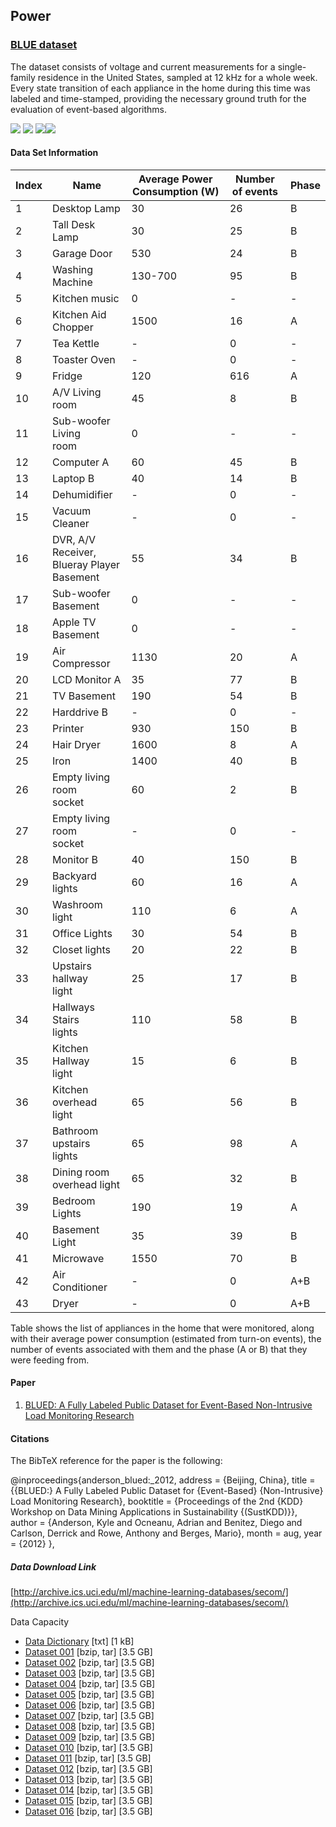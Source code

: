 ## Power  
### [BLUE dataset](<http://portoalegre.andrew.cmu.edu:88/BLUED/>)   

 The dataset consists of voltage and current measurements for a single-family residence in the United States, sampled at 12 kHz for a whole week.  Every state transition of each appliance in the
home during this time was labeled and time-stamped, providing the necessary ground truth for the evaluation of event-based algorithms. 

![](https://img.shields.io/badge/sector-semicon-blue.svg)  ![](https://img.shields.io/badge/sector-power-lightblue.svg)  ![](https://img.shields.io/badge/labeled-yes-blue.svg)![](https://img.shields.io/badge/time--series-yes-blue.svg)   

#### Data Set Information         

| Index | Name                                               | Average Power Consumption (W) | Number of events | Phase |
| ----- | -------------------------------------------------- | ----------------------------- | ---------------- | ----- |
| 1     | Desktop Lamp                                       | 30                            | 26               | B     |
| 2     | Tall Desk Lamp                                     | 30                            | 25               | B     |
| 3     | Garage Door                                        | 530                           | 24               | B     |
| 4     | Washing Machine                                    | 130-700                       | 95               | B     |
| 5     | Kitchen music                                      | 0                             | -                | -     |
| 6     | Kitchen Aid Chopper                                | 1500                          | 16               | A     |
| 7     | Tea Kettle                                         | -                             | 0                | -     |
| 8     | Toaster Oven                                       | -                             | 0                | -     |
| 9     | Fridge                                             | 120                           | 616              | A     |
| 10    | A/V Living room                                    | 45                            | 8                | B     |
| 11    | Sub-woofer Living<br/>room                         | 0                             | -                | -     |
| 12    | Computer A                                         | 60                            | 45               | B     |
| 13    | Laptop B                                           | 40                            | 14               | B     |
| 14    | Dehumidifier                                       | -                             | 0                | -     |
| 15    | Vacuum Cleaner                                     | -                             | 0                | -     |
| 16    | DVR, A/V Receiver,<br/>Blueray Player<br/>Basement | 55                            | 34               | B     |
| 17    | Sub-woofer<br/>Basement                            | 0                             | -                | -     |
| 18    | Apple TV<br/>Basement                              | 0                             | -                | -     |
| 19    | Air Compressor                                     | 1130                          | 20               | A     |
| 20    | LCD Monitor A                                      | 35                            | 77               | B     |
| 21    | TV Basement                                        | 190                           | 54               | B     |
| 22    | Harddrive B                                        | -                             | 0                | -     |
| 23    | Printer                                            | 930                           | 150              | B     |
| 24    | Hair Dryer                                         | 1600                          | 8                | A     |
| 25    | Iron                                               | 1400                          | 40               | B     |
| 26    | Empty living room<br/>socket                       | 60                            | 2                | B     |
| 27    | Empty living room<br/>socket                       | -                             | 0                | -     |
| 28    | Monitor B                                          | 40                            | 150              | B     |
| 29    | Backyard lights                                    | 60                            | 16               | A     |
| 30    | Washroom light                                     | 110                           | 6                | A     |
| 31    | Office Lights                                      | 30                            | 54               | B     |
| 32    | Closet lights                                      | 20                            | 22               | B     |
| 33    | Upstairs hallway<br/>light                         | 25                            | 17               | B     |
| 34    | Hallways Stairs<br/>lights                         | 110                           | 58               | B     |
| 35    | Kitchen Hallway<br/>light                          | 15                            | 6                | B     |
| 36    | Kitchen overhead<br/>light                         | 65                            | 56               | B     |
| 37    | Bathroom upstairs<br/>lights                       | 65                            | 98               | A     |
| 38    | Dining room<br/>overhead light                     | 65                            | 32               | B     |
| 39    | Bedroom Lights                                     | 190                           | 19               | A     |
| 40    | Basement Light                                     | 35                            | 39               | B     |
| 41    | Microwave                                          | 1550                          | 70               | B     |
| 42    | Air Conditioner                                    | -                             | 0                | A+B   |
| 43    | Dryer                                              | -                             | 0                | A+B   |

Table shows the list of appliances in the home that were monitored, along with their average power consumption (estimated from turn-on events), the number of events associated with them and the phase (A or B) that they were feeding from.   

#### Paper     

1. [BLUED: A Fully Labeled Public Dataset for Event-Based
   Non-Intrusive Load Monitoring Research](<https://pdfs.semanticscholar.org/ed1b/8fc3074ec5d7bb7cf83e233d3b130637706f.pdf>)          

#### Citations    

The BibTeX reference for the paper is the following:  

@inproceedings{anderson_blued:_2012, 
  address = {Beijing, China},
  title = {{BLUED:} A Fully Labeled Public Dataset for {Event-Based} {Non-Intrusive} Load Monitoring Research},
  booktitle = {Proceedings of the 2nd {KDD} Workshop on Data Mining Applications in Sustainability {(SustKDD)}},
  author = {Anderson, Kyle and Ocneanu, Adrian and Benitez, Diego and Carlson, Derrick and Rowe, Anthony and Berges, Mario},
  month = aug, year = {2012} },  


##### Data Download Link   
[http://archive.ics.uci.edu/ml/machine-learning-databases/secom/](http://archive.ics.uci.edu/ml/machine-learning-databases/secom/)    

Data Capacity     

- [Data Dictionary](http://portoalegre.andrew.cmu.edu:88/BLUED/location_001_datadictionary.txt) [txt] [1 kB]  
- [Dataset 001](http://portoalegre.andrew.cmu.edu:88/BLUED/location_001_dataset_001.tar) [bzip, tar] [3.5 GB]  
- [Dataset 002](http://portoalegre.andrew.cmu.edu:88/BLUED/location_001_dataset_002.tar) [bzip, tar] [3.5 GB]  
- [Dataset 003](http://portoalegre.andrew.cmu.edu:88/BLUED/location_001_dataset_003.tar) [bzip, tar] [3.5 GB]  
- [Dataset 004](http://portoalegre.andrew.cmu.edu:88/BLUED/location_001_dataset_004.tar) [bzip, tar] [3.5 GB]  
- [Dataset 005](http://portoalegre.andrew.cmu.edu:88/BLUED/location_001_dataset_005.tar) [bzip, tar] [3.5 GB]  
- [Dataset 006](http://portoalegre.andrew.cmu.edu:88/BLUED/location_001_dataset_006.tar) [bzip, tar] [3.5 GB]  
- [Dataset 007](http://portoalegre.andrew.cmu.edu:88/BLUED/location_001_dataset_007.tar) [bzip, tar] [3.5 GB]  
- [Dataset 008](http://portoalegre.andrew.cmu.edu:88/BLUED/location_001_dataset_008.tar) [bzip, tar] [3.5 GB]  
- [Dataset 009](http://portoalegre.andrew.cmu.edu:88/BLUED/location_001_dataset_009.tar) [bzip, tar] [3.5 GB]  
- [Dataset 010](http://portoalegre.andrew.cmu.edu:88/BLUED/location_001_dataset_010.tar) [bzip, tar] [3.5 GB]  
- [Dataset 011](http://portoalegre.andrew.cmu.edu:88/BLUED/location_001_dataset_011.tar) [bzip, tar] [3.5 GB]  
- [Dataset 012](http://portoalegre.andrew.cmu.edu:88/BLUED/location_001_dataset_012.tar) [bzip, tar] [3.5 GB]  
- [Dataset 013](http://portoalegre.andrew.cmu.edu:88/BLUED/location_001_dataset_013.tar) [bzip, tar] [3.5 GB]  
- [Dataset 014](http://portoalegre.andrew.cmu.edu:88/BLUED/location_001_dataset_014.tar) [bzip, tar] [3.5 GB]  
- [Dataset 015](http://portoalegre.andrew.cmu.edu:88/BLUED/location_001_dataset_015.tar) [bzip, tar] [3.5 GB]  
- [Dataset 016](http://portoalegre.andrew.cmu.edu:88/BLUED/location_001_dataset_016.tar) [bzip, tar] [3.5 GB]  